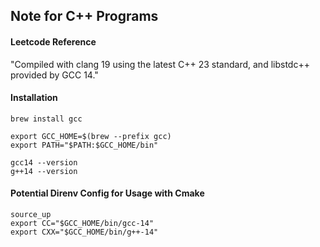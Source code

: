 ## Note for C++ Programs

#### Leetcode Reference
"Compiled with clang 19 using the latest C++ 23 standard, and libstdc++ provided by GCC 14."

#### Installation
```shell
brew install gcc
```

```shell
export GCC_HOME=$(brew --prefix gcc)
export PATH="$PATH:$GCC_HOME/bin"
```

```shell
gcc14 --version
g++14 --version
```

#### Potential Direnv Config for Usage with Cmake
```shell
source_up
export CC="$GCC_HOME/bin/gcc-14"
export CXX="$GCC_HOME/bin/g++-14"
```

